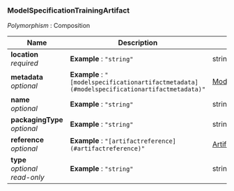 
<a name="modelspecificationtrainingartifact"></a>
### ModelSpecificationTrainingArtifact
*Polymorphism* : Composition


|Name|Description|Schema|
|---|---|---|
|**location**  <br>*required*|**Example** : `"string"`|string|
|**metadata**  <br>*optional*|**Example** : `"[modelspecificationartifactmetadata](#modelspecificationartifactmetadata)"`|[ModelSpecificationArtifactMetadata](ModelSpecificationArtifactMetadata.md#modelspecificationartifactmetadata)|
|**name**  <br>*optional*|**Example** : `"string"`|string|
|**packagingType**  <br>*optional*|**Example** : `"string"`|string|
|**reference**  <br>*optional*|**Example** : `"[artifactreference](#artifactreference)"`|[ArtifactReference](ArtifactReference.md#artifactreference)|
|**type**  <br>*optional*  <br>*read-only*|**Example** : `"string"`|string|



